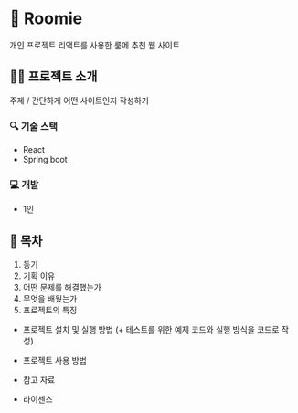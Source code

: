 # :two_men_holding_hands: Roomie
개인 프로젝트
리액트를 사용한 룸메 추천 웹 사이트

## :teacher: 프로젝트 소개
주제 / 간단하게 어떤 사이트인지 작성하기

### :mag: 기술 스택
+ React
+ Spring boot
### :computer: 개발
+ 1인

## :paperclip: 목차
1. 동기
2. 기획 이유
3. 어떤 문제를 해결했는가
4. 무엇을 배웠는가
5. 프로젝트의 특징
* 프로젝트 설치 및 실행 방법 (+ 테스트를 위한 예제 코드와 실행 방식을 코드로 작성)
* 프로젝트 사용 방법

* 참고 자료
* 라이센스